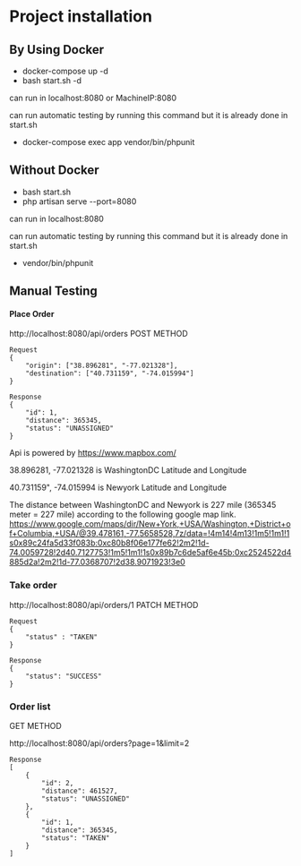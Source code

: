# Project installation

## By Using Docker
- docker-compose up -d
- bash start.sh -d

can run in localhost:8080 or MachineIP:8080

can run automatic testing by running this command but it is already done in start.sh
- docker-compose exec app vendor/bin/phpunit


## Without Docker
- bash start.sh
- php artisan serve --port=8080

can run in localhost:8080

can run automatic testing by running this command but it is already done in start.sh
- vendor/bin/phpunit


## Manual Testing

#### Place Order
http://localhost:8080/api/orders
POST METHOD
```
Request
{
    "origin": ["38.896281", "-77.021328"],
    "destination": ["40.731159", "-74.015994"]
}
```
```
Response
{
    "id": 1,
    "distance": 365345,
    "status": "UNASSIGNED"
}
```
Api is powered by https://www.mapbox.com/

38.896281, -77.021328 is WashingtonDC Latitude and Longitude

40.731159", -74.015994 is Newyork Latitude and Longitude

The distance between WashingtonDC and Newyork is 227 mile (365345 meter = 227 mile) according to the following google map link.
https://www.google.com/maps/dir/New+York,+USA/Washington,+District+of+Columbia,+USA/@39.478161,-77.5658528,7z/data=!4m14!4m13!1m5!1m1!1s0x89c24fa5d33f083b:0xc80b8f06e177fe62!2m2!1d-74.0059728!2d40.7127753!1m5!1m1!1s0x89b7c6de5af6e45b:0xc2524522d4885d2a!2m2!1d-77.0368707!2d38.9071923!3e0



### Take order
http://localhost:8080/api/orders/1
PATCH METHOD
```
Request
{
    "status" : "TAKEN"
}
```
```
Response
{
    "status": "SUCCESS"
}
```

### Order list
GET METHOD

http://localhost:8080/api/orders?page=1&limit=2
```
Response
[
    {
        "id": 2,
        "distance": 461527,
        "status": "UNASSIGNED"
    },
    {
        "id": 1,
        "distance": 365345,
        "status": "TAKEN"
    }
]
```
